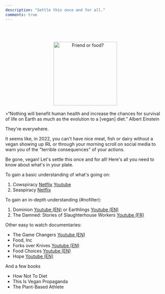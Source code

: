 ```yaml
---
description: "Settle this once and for all."
comments: true
---
```

<br><br>
<center>
    <img src="{{ site.baseurl }}/images/friend-or-food.jpg" alt="Friend or food?" height="200" width="auto">
</center>
<br>
>“Nothing will benefit human health and increase the chances for survival of life on Earth as much as the evolution to a [vegan] diet.” Albert Einstein
<br>

They're everywhere.  

It seems like, in 2022, you can't have nice meat, fish or dairy without a vegan showing up IRL or through your morning scroll on social media to warn you of the "terrible consequences" of your actions.  

Be gone, vegan! Let's settle this once and for all! Here's all you need to know about what's in your plate.  


To gain a basic understanding of what's going on:
1. Cowspiracy <a href="https://www.netflix.com/fr-en/title/80033772" target="_blank">Netflix</a> <a href="https://youtu.be/kxMBrqDvFhE" target="_blank">Youtube</a>
2. Seaspiracy <a href="https://www.netflix.com/fr-en/title/81014008" target="_blank">Netflix</a>

To gain an in-depth understanding (#nofilter):
1. Dominion <a href="https://youtu.be/LQRAfJyEsko" target="_blank">Youtube (EN)</a> or Earthlings <a href="https://youtu.be/8gqwpfEcBjI" target="_blank">Youtube (EN)</a>
2. The Damned: Stories of Slaughterhouse Workers <a href="https://youtu.be/Trge8blO_hI" target="_blank">Youtube (FR)</a> 


Other easy to watch documentaries:
- The Game Changers <a href="https://youtu.be/-LZnZSTes_Y" target="_blank">Youtube (EN)</a> 
- Food, Inc  
- Forks over Knives <a href="https://youtu.be/oNKco49LOtM" target="_blank">Youtube (EN)</a>
- Food Choices <a href="https://youtu.be/wl9S3Wszw0A" target="_blank">Youtube (EN)</a>
- Hope <a href="https://youtu.be/pDg7tlEJD64" target="_blank">Youtube (EN)</a>


And a few books
- How Not To Diet  
- This Is Vegan Propaganda  
- The Plant-Based Athlete  
